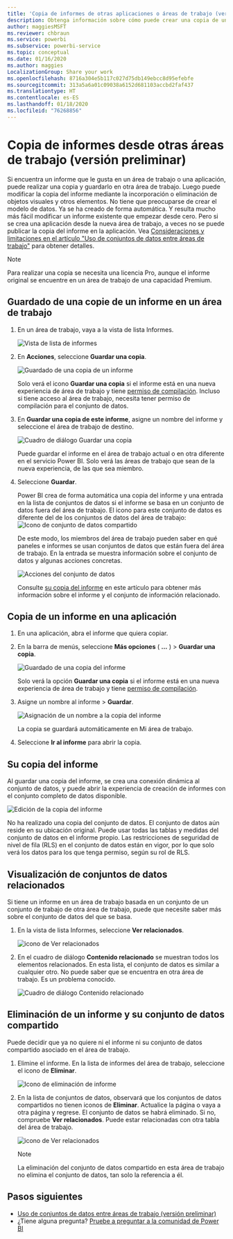 ```yaml
---
title: 'Copia de informes de otras aplicaciones o áreas de trabajo (versión preliminar): Power BI'
description: Obtenga información sobre cómo puede crear una copia de un informe y guardarla en su propia área de trabajo.
author: maggiesMSFT
ms.reviewer: chbraun
ms.service: powerbi
ms.subservice: powerbi-service
ms.topic: conceptual
ms.date: 01/16/2020
ms.author: maggies
LocalizationGroup: Share your work
ms.openlocfilehash: 8716a304e5b117c027d75db149ebcc8d95efebfe
ms.sourcegitcommit: 313a5a6a01c09038a6152d681103accbd2faf437
ms.translationtype: HT
ms.contentlocale: es-ES
ms.lasthandoff: 01/18/2020
ms.locfileid: "76268856"
---
```

# <a name="copy-reports-from-other-workspaces-preview"></a>Copia de informes desde otras áreas de trabajo (versión preliminar)

Si encuentra un informe que le gusta en un área de trabajo o una aplicación, puede realizar una copia y guardarlo en otra área de trabajo. Luego puede modificar la copia del informe mediante la incorporación o eliminación de objetos visuales y otros elementos. No tiene que preocuparse de crear el modelo de datos. Ya se ha creado de forma automática. Y resulta mucho más fácil modificar un informe existente que empezar desde cero. Pero si se crea una aplicación desde la nueva área de trabajo, a veces no se puede publicar la copia del informe en la aplicación. Vea [Consideraciones y limitaciones en el artículo "Uso de conjuntos de datos entre áreas de trabajo"](service-datasets-across-workspaces.md#considerations-and-limitations) para obtener detalles.

> [!NOTE]
> Para realizar una copia se necesita una licencia Pro, aunque el informe original se encuentre en un área de trabajo de una capacidad Premium.

## <a name="save-a-copy-of-a-report-in-a-workspace"></a>Guardado de una copie de un informe en un área de trabajo

1. En un área de trabajo, vaya a la vista de lista Informes.

    ![Vista de lista de informes](media/service-datasets-copy-reports/power-bi-report-list-view.png)

1. En **Acciones**, seleccione **Guardar una copia**.

    ![Guardado de una copia de un informe](media/service-datasets-copy-reports/power-bi-dataset-save-report-copy.png)

    Solo verá el icono **Guardar una copia** si el informe está en una nueva experiencia de área de trabajo y tiene [permiso de compilación](service-datasets-build-permissions.md). Incluso si tiene acceso al área de trabajo, necesita tener permiso de compilación para el conjunto de datos.

3. En **Guardar una copia de este informe**, asigne un nombre del informe y seleccione el área de trabajo de destino.

    ![Cuadro de diálogo Guardar una copia](media/service-datasets-copy-reports/power-bi-dataset-save-report.png)

    Puede guardar el informe en el área de trabajo actual o en otra diferente en el servicio Power BI. Solo verá las áreas de trabajo que sean de la nueva experiencia, de las que sea miembro. 
  
4. Seleccione **Guardar**.

    Power BI crea de forma automática una copia del informe y una entrada en la lista de conjuntos de datos si el informe se basa en un conjunto de datos fuera del área de trabajo. El icono para este conjunto de datos es diferente del de los conjuntos de datos del área de trabajo: ![Icono de conjunto de datos compartido](media/service-datasets-discover-across-workspaces/power-bi-shared-dataset-icon.png)
    
    De este modo, los miembros del área de trabajo pueden saber en qué paneles e informes se usan conjuntos de datos que están fuera del área de trabajo. En la entrada se muestra información sobre el conjunto de datos y algunas acciones concretas.

    ![Acciones del conjunto de datos](media/service-datasets-across-workspaces/power-bi-dataset-actions.png)

    Consulte [su copia del informe](#your-copy-of-the-report) en este artículo para obtener más información sobre el informe y el conjunto de información relacionado.

## <a name="copy-a-report-in-an-app"></a>Copia de un informe en una aplicación

1. En una aplicación, abra el informe que quiera copiar.
2. En la barra de menús, seleccione **Más opciones** ( **...** ) > **Guardar una copia**.

    ![Guardado de una copia del informe](media/service-datasets-copy-reports/power-bi-save-copy.png)

    Solo verá la opción **Guardar una copia** si el informe está en una nueva experiencia de área de trabajo y tiene [permiso de compilación](service-datasets-build-permissions.md).

3. Asigne un nombre al informe > **Guardar**.

    ![Asignación de un nombre a la copia del informe](media/service-datasets-copy-reports/power-bi-save-report-from-app.png)

    La copia se guardará automáticamente en Mi área de trabajo.

4. Seleccione **Ir al informe** para abrir la copia.

## <a name="your-copy-of-the-report"></a>Su copia del informe

Al guardar una copia del informe, se crea una conexión dinámica al conjunto de datos, y puede abrir la experiencia de creación de informes con el conjunto completo de datos disponible. 

![Edición de la copia del informe](media/service-datasets-copy-reports/power-bi-edit-report-copy.png)

No ha realizado una copia del conjunto de datos. El conjunto de datos aún reside en su ubicación original. Puede usar todas las tablas y medidas del conjunto de datos en el informe propio. Las restricciones de seguridad de nivel de fila (RLS) en el conjunto de datos están en vigor, por lo que solo verá los datos para los que tenga permiso, según su rol de RLS.

## <a name="view-related-datasets"></a>Visualización de conjuntos de datos relacionados

Si tiene un informe en un área de trabajo basada en un conjunto de un conjunto de trabajo de otra área de trabajo, puede que necesite saber más sobre el conjunto de datos del que se basa.

1. En la vista de lista Informes, seleccione **Ver relacionados**.

    ![icono de Ver relacionados](media/service-datasets-copy-reports/power-bi-dataset-view-related.png)

1. En el cuadro de diálogo **Contenido relacionado** se muestran todos los elementos relacionados. En esta lista, el conjunto de datos es similar a cualquier otro. No puede saber que se encuentra en otra área de trabajo. Es un problema conocido.
 
    ![Cuadro de diálogo Contenido relacionado](media/service-datasets-copy-reports/power-bi-dataset-related.png)

## <a name="delete-a-report-and-its-shared-dataset"></a>Eliminación de un informe y su conjunto de datos compartido

Puede decidir que ya no quiere ni el informe ni su conjunto de datos compartido asociado en el área de trabajo.

1. Elimine el informe. En la lista de informes del área de trabajo, seleccione el icono de **Eliminar**.

    ![Icono de eliminación de informe](media/service-datasets-across-workspaces/power-bi-datasets-delete-report.png)

2. En la lista de conjuntos de datos, observará que los conjuntos de datos compartidos no tienen iconos de **Eliminar**. Actualice la página o vaya a otra página y regrese. El conjunto de datos se habrá eliminado. Si no, compruebe **Ver relacionados**. Puede estar relacionadas con otra tabla del área de trabajo.

    ![icono de Ver relacionados](media/service-datasets-across-workspaces/power-bi-dataset-view-related-icon.png)

    > [!NOTE]
    > La eliminación del conjunto de datos compartido en esta área de trabajo no elimina el conjunto de datos, tan solo la referencia a él.


## <a name="next-steps"></a>Pasos siguientes

- [Uso de conjuntos de datos entre áreas de trabajo (versión preliminar)](service-datasets-across-workspaces.md)
- ¿Tiene alguna pregunta? [Pruebe a preguntar a la comunidad de Power BI](https://community.powerbi.com/)
